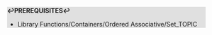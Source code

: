 <div style="margin:2em; background-color: #e0e0e0;">

<strong>↩PREREQUISITES↩</strong>

 * Library Functions/Containers/Ordered Associative/Set_TOPIC

</div>

